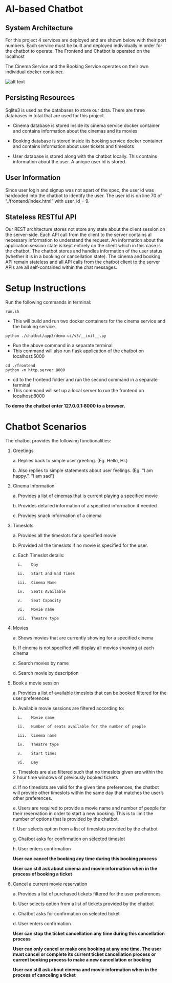 # AI-based Chatbot

## System Architecture
For this project 4 services are deployed and are shown below with their port numbers. Each service must be built and deployed individually in order for the chatbot to operate.
The Frontend and Chatbot is operated on the localhost

The Cinema Service and the Booking Service operates on their own individual docker container.

![alt text](https://github.com/morganmliang/AIchatbot/blob/main/images/arch.JPG "System Architecture")

## Persisting Resources
Sqlite3 is used as the databases to store our data. There are three databases in total that are used for this project. 

*	Cinema database is stored inside its  cinema service docker container and contains information about the cinemas and its movies

*	Booking database is stored inside its booking service docker container and contains information about user tickets and timeslots

* User database is stored along with the chatbot locally. This contains information about the user. A unique user id is stored.

## User Information
Since user login and signup was not apart of the spec, the user id was hardcoded into the chatbot to identify the user. The user id is on line 70 of “./frontend/index.html” with user_id = 9.


## Stateless RESTful API
Our REST architecture stores not store any state about the client session on the server-side. Each API call from the client to the server contains al necessary information to understand the request.
An information about the application session state is kept entirely on the client which in this case is the chatbot. The chatbot stores and handles information of the user status (whether it is in a booking or cancellation state). The cinema and booking API remain stateless and all API calls from the chatbot client to the server APIs are all self-contained within the chat messages.

# Setup Instructions
Run the following commands in terminal:
```
run.sh
````
 * This will build and run two docker containers for the cinema service and the booking service. 

```
python ./chatbot/app3/demo-ui/v3/__init__.py
```
* Run the above command in a separate terminal
* This command will also run flask application of the chatbot on localhost:5000

```
cd ./frontend
python -m http.server 8000
```
* cd to the frontend folder and run the second command in a separate terminal
* This command will set up a local server to run the frontend on localhost:8000


<strong>To demo the chatbot enter 127.0.0.1:8000 to a browser. </strong>


# Chatbot Scenarios

The chatbot provides the following functionalities:

1.	Greetings

    a. Replies back to simple user greeting. (Eg. Hello, Hi.)
    
    b. Also replies to simple statements about user feelings. (Eg. “I am happy.”, “I am sad”)
  
2.	Cinema Information

    a.	Provides a list of cinemas that is current playing a specified movie
    
    b.	Provides detailed information of a specified information if needed
    
    c.	Provides snack information of a cinema
    
3.	Timeslots

    a.	Provides all the timeslots for a specified movie
    
    b.	Provided all the timeslots if no movie is specified for the user.
    
    c.	Each Timeslot details:
    
          i.	Day
          
          ii.	Start and End Times
          
          iii.	Cinema Name
          
          iv.	Seats Available
          
          v.	Seat Capacity
          
          vi.	Movie name
          
          vii.	Theatre type
          
4.	Movies

    a.	Shows movies that are currently showing for a specified cinema
    
    b.	If cinema is not specified will display all movies showing at each cinema
    
    c.	Search movies by name
    
    d.	Search movie by description
    
5.	Book a movie session
    
    a.	Provides a list of available timeslots that can be booked filtered for the user preferences
    
    b.	Available movie sessions are filtered according to:
    
          i.	Movie name
          
          ii.	Number of seats available for the number of people
          
          iii.	Cinema name
          
          iv.	Theatre type
          
          v.	Start times 
          
          vi.	Day 

      c.	Timeslots are also filtered such that no timeslots given are within the 2 hour time windows of previously booked tickets

      d.	If no timeslots are valid for the given time preferences, the chatbot will provide other timeslots within the same day that matches the user’s other preferences.

      e.	Users are required to provide a movie name and number of people for their reservation in order to start a new booking. This is to limit the number of options that is provided by the chatbot. 

      f.	User selects option from a list of timeslots provided by the chatbot

      g.	Chatbot asks for confirmation on selected timeslot

      h.	User enters confirmation

      <strong> User can cancel the booking any time during this booking process </strong>
      
      <strong>  User can still ask about cinema and movie information when in the process of booking a ticket </strong>
      


6.	Cancel a current movie reservation

    a.	Provides a list of purchased tickets filtered for the user preferences
    
    b.	User selects option from a list of tickets provided by the chatbot
    
    c.	Chatbot asks for confirmation on selected ticket
    
    d.	User enters confirmation


    <strong> User can stop the ticket cancellation any time during this cancellation process </strong> 
    
    <strong> User can only cancel or make one booking at any one time. The user must cancel or complete its current ticket cancellation process or current booking process to make a new cancellation or booking </strong>
    
    <strong>  User can still ask about cinema and movie information when in the process of canceling a ticket </strong>
    
    
    
    
    
    
    
    
    
